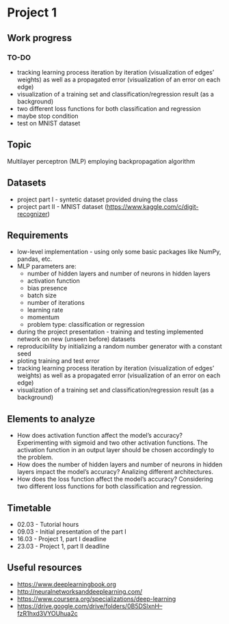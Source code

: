 # Project 1

## Work progress

### TO-DO
* tracking learning process iteration by iteration (visualization of edges’ weights) as well as a propagated error (visualization of an error on each edge)
* visualization of a training set and classification/regression result (as a background)
* two different loss functions for both classification and regression
* maybe stop condition
* test on MNIST dataset

## Topic
Multilayer perceptron (MLP) employing backpropagation algorithm

## Datasets

* project part I - syntetic dataset provided druing the class
* project part II - MNIST dataset (https://www.kaggle.com/c/digit-recognizer)

## Requirements

* low-level implementation - using only some basic packages like NumPy, pandas, etc.
* MLP parameters are:
  * number of hidden layers and number of neurons in hidden layers
  * activation function
  * bias presence
  * batch size
  * number of iterations
  * learning rate
  * momentum
  * problem type: classification or regression
* during the project presentation - training and testing implemented network on new (unseen before) datasets
* reproducibility by initializing a random number generator with a constant seed
* ploting training and test error
* tracking learning process iteration by iteration (visualization of edges’ weights) as well as a propagated error (visualization of an error on each edge)
* visualization of a training set and classification/regression result (as a background)

## Elements to analyze
* How does activation function affect the model’s accuracy? Experimenting with sigmoid and two other activation functions. The activation function in an output layer should be chosen accordingly to the problem.
* How does the number of hidden layers and number of neurons in hidden layers impact the model’s accuracy? Analizing different architectures.
* How does the loss function affect the model’s accuracy? Considering two different loss functions for both classification and regression.

## Timetable

* 02.03 - Tutorial hours
* 09.03 - Initial presentation of the part I
* 16.03 - Project 1, part I deadline
* 23.03 - Project 1, part II deadline

## Useful resources
* https://www.deeplearningbook.org
* http://neuralnetworksanddeeplearning.com/
* https://www.coursera.org/specializations/deep-learning
* https://drive.google.com/drive/folders/0B5DSlxnH–fzR1hxd3VYOUhua2c

